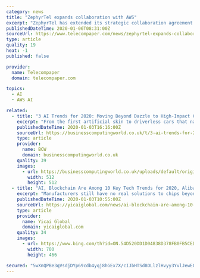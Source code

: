 ```yaml
---
category: news
title: "ZephyrTel expands collaboration with AWS"
excerpt: "ZephyrTel has extended its strategic collaboration agreement with Amazon Web Services to accelerate the migration of its telecom software suite and develop new innovations using artificial intelligence and machine learning ... which was the first ZephyrTel product to migrate to AWS. The portfolio is being broadened with immediate effect to ..."
publishedDateTime: 2020-01-06T08:31:00Z
sourceUrl: https://www.telecompaper.com/news/zephyrtel-expands-collaboration-with-aws--1321691
type: article
quality: 19
heat: -1
published: false

provider:
  name: Telecompaper
  domain: telecompaper.com

topics:
  - AI
  - AWS AI

related:
  - title: "3 AI Trends for 2020: Moving Beyond Dazzle to High-Impact Collaboration"
    excerpt: "From the first artificial skin to driverless cars that navigate busy streets with ease, 2019 brought a dazzling array of artificial intelligence (AI) discovery. In 2020, the progress made toward AI-fueled collaboration will be as critical as AI innovation—especially in healthcare. This is a companion discussion topic for the original entry at ..."
    publishedDateTime: 2020-01-03T16:16:00Z
    sourceUrl: https://businesscomputingworld.co.uk/t/3-ai-trends-for-2020-moving-beyond-dazzle-to-high-impact-collaboration/220775
    type: article
    provider:
      name: BCW
      domain: businesscomputingworld.co.uk
    quality: 39
    images:
      - url: https://businesscomputingworld.co.uk/uploads/default/original/1X/f630a15932336b1cfe94ee76167108be74ef73e8.jpeg
        width: 512
        height: 512
  - title: "AI, Blockchain Are Among 10 Key Tech Trends for 2020, Alibaba's DAMO Academy Says"
    excerpt: "Manufacturers still have no real solutions to chips beyond 3 nanometers. New materials with different physical properties are needed to create new storage and interconnection devices that can drive innovation in the semiconductor industry. 9: Growing adoption of AI technologies to protect data privacy Recent data protection laws and regulations ..."
    publishedDateTime: 2020-01-03T10:55:00Z
    sourceUrl: https://yicaiglobal.com/news/ai-blockchain-are-among-10-key-tech-trends-for-2020-alibaba-damo-academy-says
    type: article
    provider:
      name: Yicai Global
      domain: yicaiglobal.com
    quality: 34
    images:
      - url: https://www.bing.com/th?id=ON.54D520DD1D04838D378FB0FB5CED6713
        width: 700
        height: 466

secured: "5wXnQPBe3qVsdjDYp69cdb4yqj8hGEx7X/cIJbHTSd8OLlzlHvyy3YvlJewEOBWIhZgVBCcnu7aaI+BYTzF9oVcIbgOoXle9u57KOzNrwNGNtrWxPFJHcrbQ04L/jM7qW8S5ejSyerc9OR9d1LL7XDsxT+nqS8STGKfGpfdC+wV/HLJrbYYXeAdKjVQOM2Gbxr66bG0t8Qv18VZm3wYJTiCM5JUaGtscbZISNUxKOobiF5GDPp9t6pM+Hvf886srCCIVyMi7zXpafT030Euy0g==;mzYdfUzBPMuEJaVdBxzsDA=="
---
```


